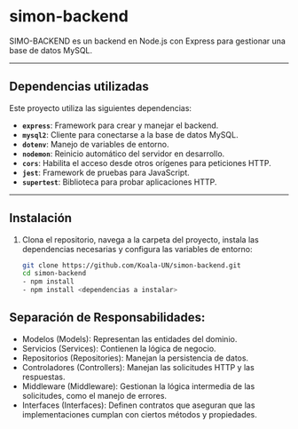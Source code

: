 # simon-backend


SIMO-BACKEND es un backend en Node.js con Express para gestionar una base de datos MySQL.

---

## **Dependencias utilizadas**
Este proyecto utiliza las siguientes dependencias:
- **`express`**: Framework para crear y manejar el backend.
- **`mysql2`**: Cliente para conectarse a la base de datos MySQL.
- **`dotenv`**: Manejo de variables de entorno.
- **`nodemon`**: Reinicio automático del servidor en desarrollo.
- **`cors`**: Habilita el acceso desde otros orígenes para peticiones HTTP.
- **`jest`**: Framework de pruebas para JavaScript.
- **`supertest`**: Biblioteca para probar aplicaciones HTTP.
---

## **Instalación**

1. Clona el repositorio, navega a la carpeta del proyecto, instala las dependencias necesarias y configura las variables de entorno:
   ```bash
   git clone https://github.com/Koala-UN/simon-backend.git
   cd simon-backend
   - npm install
   - npm install <dependencias a instalar>

## **Separación de Responsabilidades**:

   - Modelos (Models): Representan las entidades del dominio.
   - Servicios (Services): Contienen la lógica de negocio.
   - Repositorios (Repositories): Manejan la persistencia de datos.
   - Controladores (Controllers): Manejan las solicitudes HTTP y las respuestas.
   - Middleware (Middleware): Gestionan la lógica intermedia de las solicitudes, como el manejo de errores.
   - Interfaces (Interfaces): Definen contratos que aseguran que las implementaciones cumplan con ciertos métodos y propiedades.
